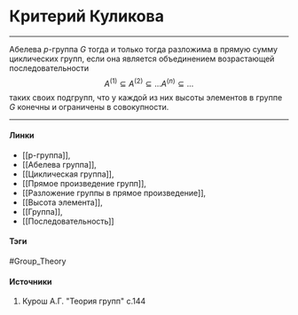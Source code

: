 # Критерий Куликова
***
Абелева $p$-группа $G$ тогда и только тогда разложима в прямую сумму циклических групп, если она является объединением возрастающей последовательности
$$
A^{(1)}\subseteq A^{(2)}\subseteq\dots
A^{(n)}\subseteq\dots
$$
таких своих подгрупп, что у каждой из них высоты элементов в группе $G$ конечны и ограничены в совокупности.
***
#### Линки
- [[p-группа]],
- [[Абелева группа]],
- [[Циклическая группа]],
- [[Прямое произведение групп]],
- [[Разложение группы в прямое произведение]],
- [[Высота элемента]],
- [[Группа]],
- [[Последовательность]]
#### Тэги
 #Group_Theory 
#### Источники
 1. Курош А.Г. "Теория групп" с.144